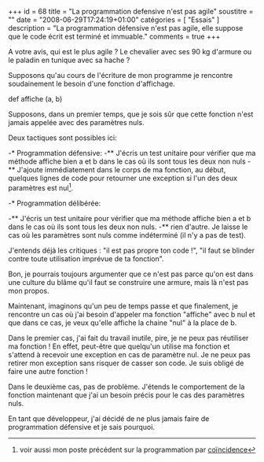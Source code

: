 +++
id = 68
title = "La programmation defensive n'est pas agile"
soustitre = ""
date = "2008-06-29T17:24:19+01:00"
catégories = [ "Essais" ]
description = "La programmation défensive n'est pas agile, elle suppose que le code écrit est terminé et immuable."
comments = true
+++

<div class="chapo"></div>

A votre avis, qui est le plus agile&nbsp;? Le chevalier avec ses 90 kg d'armure ou le paladin en tunique avec sa hache&nbsp;?

Supposons qu'au cours de l'écriture de mon programme je rencontre soudainement le besoin d'une fonction d'affichage.

def affiche (a, b)

Supposons, dans un premier temps, que je sois sûr que cette fonction n'est jamais appelée avec des paramètres nuls.

Deux tactiques sont possibles ici:

-* Programmation défensive:
-** J'écris un test unitaire pour vérifier que ma méthode affiche bien a et b dans le cas où ils sont tous les deux non nuls
-** J'ajoute immédiatement dans le corps de ma fonction, au début, quelques lignes de code pour retourner une exception si l'un des deux paramètres est nul[^1].

[^1]: voir aussi mon poste précédent sur la programmation par [coïncidence](../article_36) 

-* Programmation délibérée:

-** J'écris un test unitaire pour vérifier que ma méthode affiche bien a et b dans le cas où ils sont tous les deux non nuls.
-** rien d'autre. Je laisse le cas où les paramètres sont nuls comme indéterminé (il n'y a pas de test).

J'entends déjà les critiques&nbsp;: "il est pas propre ton code&nbsp;!", "il faut se blinder contre toute utilisation imprévue de ta fonction".

Bon, je pourrais toujours argumenter que ce n'est pas parce qu'on est dans une culture du blâme qu'il faut se construire une armure, mais là n'est pas mon propos.

Maintenant, imaginons qu'un peu de temps passe et que finalement, je rencontre un cas où j'ai besoin d'appeler ma fonction "affiche" avec b nul et que dans ce cas, je veux qu'elle affiche la chaine "nul" à la place de b.

Dans le premier cas, j'ai fait du travail inutile, pire, je ne peux pas réutiliser ma fonction&nbsp;! En effet, peut-être que quelqu'un utilise ma fonction et s'attend à recevoir une exception en cas de paramètre nul. Je ne peux pas retirer mon exception sans risquer de casser son code. Je suis obligé de faire une autre fonction&nbsp;!

Dans le deuxième cas, pas de problème. J'étends le comportement de la fonction maintenant que j'ai un besoin précis pour le cas des paramètres nuls.

En tant que développeur, j'ai décidé de ne plus jamais faire de programmation défensive et je sais pourquoi.